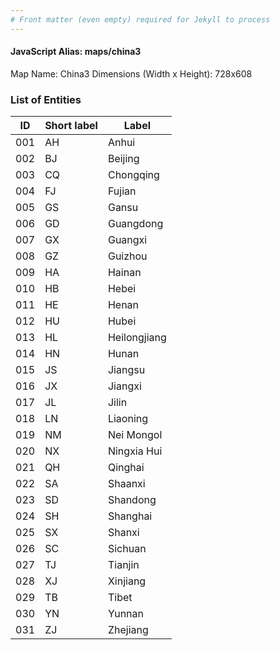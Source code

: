 ```yaml
---
# Front matter (even empty) required for Jekyll to process
---
```


#### JavaScript Alias: maps/china3

Map Name: China3
Dimensions (Width x Height): 728x608





### List of Entities

ID | Short label | Label
---|---|---|
001|AH|Anhui
002|BJ|Beijing
003|CQ|Chongqing
004|FJ|Fujian
005|GS|Gansu
006|GD|Guangdong
007|GX|Guangxi
008|GZ|Guizhou
009|HA|Hainan
010|HB|Hebei
011|HE|Henan
012|HU|Hubei
013|HL|Heilongjiang
014|HN|Hunan
015|JS|Jiangsu
016|JX|Jiangxi
017|JL|Jilin
018|LN|Liaoning
019|NM|Nei Mongol
020|NX|Ningxia Hui
021|QH|Qinghai
022|SA|Shaanxi
023|SD|Shandong
024|SH|Shanghai
025|SX|Shanxi
026|SC|Sichuan
027|TJ|Tianjin
028|XJ|Xinjiang
029|TB|Tibet
030|YN|Yunnan
031|ZJ|Zhejiang
